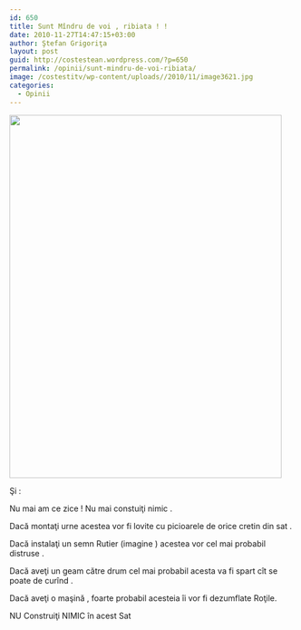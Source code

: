 ```yaml
---
id: 650
title: Sunt Mîndru de voi , ribiata ! !
date: 2010-11-27T14:47:15+03:00
author: Ştefan Grigoriţa
layout: post
guid: http://costestean.wordpress.com/?p=650
permalink: /opinii/sunt-mindru-de-voi-ribiata/
image: /costestitv/wp-content/uploads//2010/11/image3621.jpg
categories:
  - Opinii
---
```

<a href="http://costestean.wordpress.com/2010/11/27/sunt-mindru-de-voi-ribiata/image361/" rel="attachment wp-att-651"><img class="aligncenter size-full wp-image-651" title="Poftim" src="http://costestean.files.wordpress.com/2010/11/image361.jpg" alt="" width="480" height="640" srcset="http://costestitv.ddev.local/costestitv/wp-content/uploads//2010/11/image361.jpg 480w, http://costestitv.ddev.local/costestitv/wp-content/uploads//2010/11/image361-225x300.jpg 225w" sizes="(max-width: 480px) 100vw, 480px" /></a>

Şi :

Nu mai am ce zice ! Nu mai constuiţi nimic .

Dacă montaţi urne acestea vor fi lovite cu picioarele de orice cretin din sat .

Dacă instalaţi un semn Rutier (imagine ) acestea vor cel mai probabil distruse .

Dacă aveţi un geam către drum cel mai probabil acesta va fi spart cît se poate de curînd .

Dacă aveţi o maşină , foarte probabil acesteia îi vor fi dezumflate Roţile.

NU Construiţi NIMIC în acest Sat